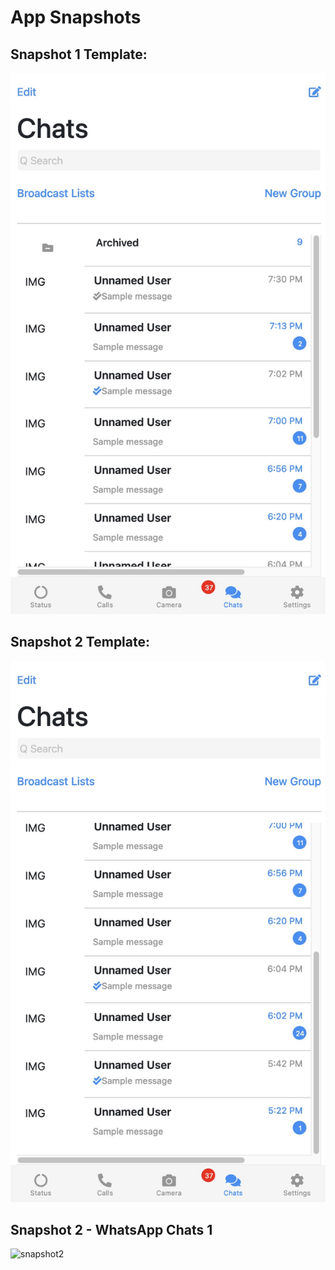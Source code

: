 # App Snapshots
## Snapshot 1 Template:
![snapshot3](snapshots/snapshot3.jpg)

## Snapshot 2 Template:
![snapshot4](snapshots/snapshot4.jpg)

## Snapshot 2 - WhatsApp Chats 1
![snapshot2](snapshots/snapshot2.png)
